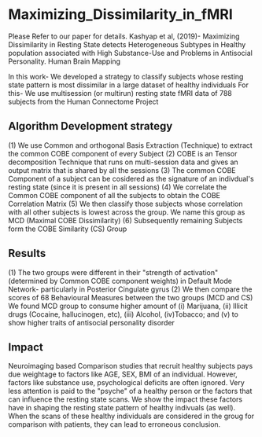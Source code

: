 # Maximizing_Dissimilarity_in_fMRI
Please Refer to our paper for details.
Kashyap et al, (2019)- Maximizing Dissimilarity in Resting State detects Heterogeneous Subtypes in Healthy population associated with High Substance-Use and Problems in Antisocial Personality. Human Brain Mapping

In this work- We developed a strategy to classify subjects whose resting state pattern is most dissimilar in a large dataset of healthy individuals
For this- We use multisession (or multirun) resting state fMRI data of 788 subjects from the Human Connectome Project

## Algorithm Development strategy
(1) We use Common and orthogonal Basis Extraction (Technique) to extract the common COBE component of every Subject
(2) COBE is an Tensor decomposition Technique that runs on multi-session data and gives an output matrix that is shared by all the sessions
(3) The common COBE Component of a subject can be cosidered as the signature of an indivdual's resting state (since it is present in all sessions)
(4) We correlate the Common COBE component of all the subjects to obtain the COBE Correlation Matrix
(5) We then classify those subjects whose correlation with all other subjects is lowest across the group. We name this group as MCD (Maximal COBE Dissimilarity)
(6) Subsequently remaining Subjects form the COBE Similarity (CS) Group

## Results
(1) The two groups were different in their "strength of activation" (determined by Common COBE component weights) in Default Mode Network- particularly in Posterior Cingulate gyrus
(2) We then compare the scores of 68 Behavioural Measures between the two groups (MCD and CS)
    We found MCD group to consume higher amount of (i) Marijuana, (ii) Illicit drugs (Cocaine, hallucinogen, etc), (iii) Alcohol, (iv)Tobacco; and (v) to show higher traits of antisocial personality disorder
    
## Impact
Neuroimaging based Comparison studies that recruit healthy subjects pays due weightage to factors like AGE, SEX, BMI of an individual.
However, factors like substance use, psychological deficits are often ignored. Very less attention is paid to the "psyche" of a healthy 
person or the factors that can influence the resting state scans.
We show the impact these factors have in shaping the resting state pattern of healthy indivuals (as well). When the scans of these
healthy individuals are considered in the groug for comparison with patients, they can lead to erroneous conclusion.
     

